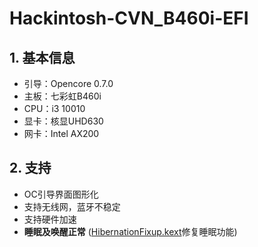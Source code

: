 # Hackintosh-CVN_B460i-EFI

## 1. 基本信息

- 引导：Opencore 0.7.0
- 主板：七彩虹B460i
- CPU：i3 10010
- 显卡：核显UHD630
- 网卡：Intel AX200

## 2. 支持

- OC引导界面图形化
- 支持无线网，蓝牙不稳定
- 支持硬件加速
- **睡眠及唤醒正常** ([HibernationFixup.kext](https://github.com/acidanthera/HibernationFixup)修复睡眠功能)

